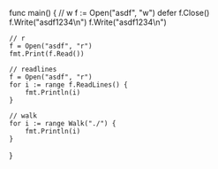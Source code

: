 func main() {
	// w
	f := Open("asdf", "w")
	defer f.Close()
	f.Write("asdf1234\n")
	f.Write("asdf1234\n")

	// r
	f = Open("asdf", "r")
	fmt.Print(f.Read())

	// readlines
	f = Open("asdf", "r")
	for i := range f.ReadLines() {
		fmt.Println(i)
	}

	// walk
	for i := range Walk("./") {
		fmt.Println(i)
	}
}

